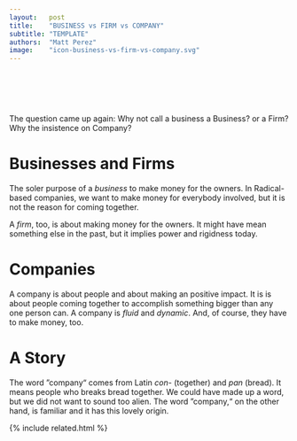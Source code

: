 ```yaml
---
layout:   post
title:    "BUSINESS vs FIRM vs COMPANY"
subtitle: "TEMPLATE"
authors:  "Matt Perez"
image:    "icon-business-vs-firm-vs-company.svg"
---
```


<div style="display:none;">
 <p>The question came up again: Why not call a business a <span class="_paradigm">Business</span>? or a <span class="_paradigm">Firm</span>? Why the insistence on <span class="_paradigm">Company</span>?</p>
</div>

<h1>&nbsp;</h1>
 <p>The question came up again: Why not call a business a <span class="_paradigm">Business</span>? or a <span class="_paradigm">Firm</span>? Why the insistence on <span class="_paradigm">Company</span>?</p>

<h1>Businesses and Firms</h1>
 <p>The soler purpose of a <em>business</em> to make money for the owners. In <span class='_paradigm'>Radical</span>-based companies, we want to make money for everybody involved, but it is not the reason for coming together.</p>
 <p>A <em>firm</em>, too, is about making money for the owners. It might have mean something else in the past, but it implies power and rigidness today.</p>

<h1>Companies</h1>
 <p>A <span class="_paradigm">company</span> is about people and about making an positive impact. It is is about people coming together to accomplish something bigger than any one person can. A <span class="_paradigm">company</span> is <em>fluid</em> and <em>dynamic</em>. And, of course, they have to make money, too.</p>

<h1>A Story</h1>
 <p>The word &rdquo;company&ldquo; comes from Latin <em>con-</em> (together) and <em>pan</em> (bread). It means people who breaks bread together. We could have made up a word, but we did not want to sound too alien. The word &rdquo;company,&ldquo; on the other hand, is familiar and it has this lovely origin.</p>

{% include related.html %}
